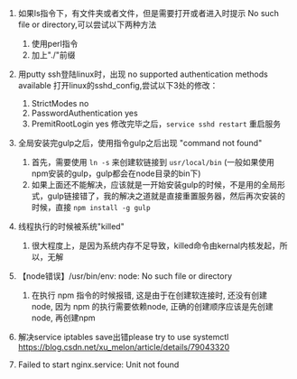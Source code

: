 1. 如果ls指令下，有文件夹或者文件，但是需要打开或者进入时提示 No such file or directory,可以尝试以下两种方法
   1) 使用perl指令
   2) 加上"./"前缀

2. 用putty ssh登陆linux时，出现 no supported authentication methods available
   打开linux的sshd_config,尝试以下3处的修改：
   1) StrictModes no
   2) PasswordAuthentication yes
   3) PremitRootLogin yes
   修改完毕之后，`service sshd restart` 重启服务

3. 全局安装完gulp之后，使用指令gulp之后出现 "command not found"
   1) 首先，需要使用 `ln -s` 来创建软链接到 `usr/local/bin` (一般如果使用npm安装的gulp，gulp都会在node目录的bin下) 
   2) 如果上面还不能解决，应该就是一开始安装gulp的时候，不是用的全局形式，gulp链接错了，我的解决之道就是直接重置服务器，然后再次安装的时候，直接 `npm install -g gulp`

4. 线程执行的时候被系统"killed"
   1) 很大程度上，是因为系统内存不足导致，killed命令由kernal内核发起，所以，无解

5. 【node错误】/usr/bin/env: node: No such file or directory
   1) 在执行 npm 指令的时候报错, 这是由于在创建软连接时, 还没有创建 node, 因为 npm 的执行需要依赖node, 正确的创建顺序应该是先创建node, 再创建npm

6. 解决service iptables save出错please try to use systemctl
https://blog.csdn.net/xu_melon/article/details/79043320   

7. Failed to start nginx.service: Unit not found